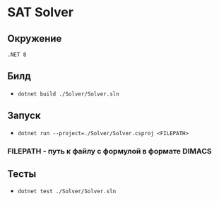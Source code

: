 # SAT Solver
## Окружение
`.NET 8`
## Билд
- `dotnet build ./Solver/Solver.sln`
## Запуск
- `dotnet run --project=./Solver/Solver.csproj <FILEPATH>`
### FILEPATH - путь к файлу с формулой в формате DIMACS
## Тесты
- `dotnet test ./Solver/Solver.sln`
